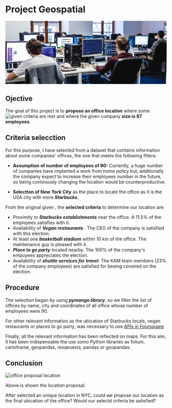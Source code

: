 # Project Geospatial

![portada](https://github.com/angelanavarrog/-Project-geospatial-Angela-Navarro/blob/main/images/office.jpg)


## Ojective

The goal of this project is to **propose an office location** where some ![given criteria](https://github.com/antoniogarciagiron/W4-geospatial-data-project) are met and where the given company **size is 87 employees**.

## Criteria selecction

For this purpose, I have selected from a dataset that contains information about some companies' offices, the one that meets the following filters:

- **Assumption of number of employees of 90:** Currently, a huge number of companies have implanted a work from home policy but, additionally the company expect to increase their employees number in the future, so being continously changing the location would be counterproductive.

- **Selectton of New York City** as the place to locate the office as it is the USA city with more ***Starbucks***.

From the original given , the **selected criteria** to determine our location are:

- Proximity to ***Starbucks establishments*** near the office. A 11.5% of the employees satisfies with it.
- Availability of ***Vegan restaurants*** . The CEO of the company is satisfied with this election.
- At least one ***basketball stadium*** within 10 km of the office. The maintenance guy is pleased with it.
- ***Place to go party*** located nearby. The 100% of the company's empoyees  appreciates the election.
- Availability of ***shuttle services for travel***. The KAM team members (23% of the company employees) are satisfied for beeing consired on the election.

## Procedure

The selection began by using ***pymongo library***, so we filter the list of offices by name, city and coordinates of all office whose number of employees were 90.

For other relevant information as the ubication of Starbucks locals, vegan restaurants or places to go party, was necessary to use [APIs in Foursquare](https://developer.foursquare.com/)

Finally, all the relevant information has been reflected on maps. For this aim, it has been indispensable the use somo Python libraries as folium, cartoframe, geopandas, resqeuests, pandas or goopandas.

## Conclusion

![office proposal location](https://github.com/angelanavarrog/Geospatial-Project-Angela-Navarro/blob/main/images/office%20location.jpg)

Above is shown the location proposal.

After selected an unique location in NYC, could we propose our location as the final ubication of the office? Would our selectd criteria be satisfied?